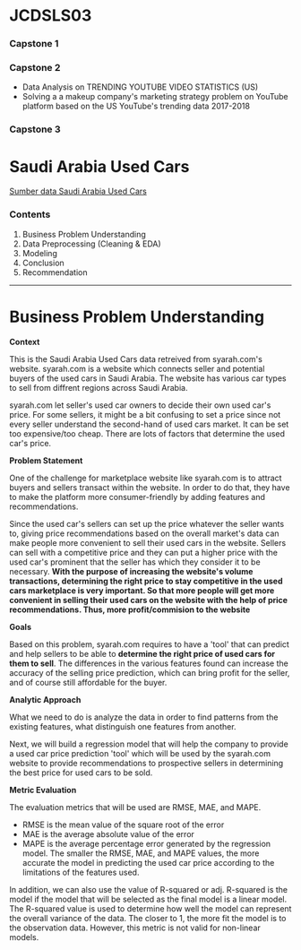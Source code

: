 # JCDSLS03
### Capstone 1

### Capstone 2
- Data Analysis on TRENDING YOUTUBE VIDEO STATISTICS (US)
- Solving a a makeup company's marketing strategy problem on YouTube platform based on the US YouTube's trending data 2017-2018

### Capstone 3
# **Saudi Arabia Used Cars**
[Sumber data Saudi Arabia Used Cars](https://www.kaggle.com/datasets/turkibintalib/saudi-arabia-used-cars-dataset) 

### **Contents**

1. Business Problem Understanding
2. Data Preprocessing (Cleaning & EDA)
3. Modeling
4. Conclusion
5. Recommendation

****

# **Business Problem Understanding**
**Context**

This is the Saudi Arabia Used Cars data retreived from syarah.com's website. syarah.com is a website which connects seller and potential buyers of the used cars in Saudi Arabia. The website has various car types to sell from diffrent regions across Saudi Arabia.

syarah.com let seller's used car owners to decide their own used car's price. For some sellers, it might be a bit confusing to set a price since not every seller understand the second-hand of used cars market. It can be set too expensive/too cheap. There are lots of factors that determine the used car's price.

**Problem Statement**

One of the challenge for marketplace website like syarah.com is to attract buyers and sellers transact within the website. In order to do that, they have to make the platform more consumer-friendly by adding features and recommendations.

Since the used car's sellers can set up the price whatever the seller wants to, giving price recommendations based on the overall market's data can make people more convenient to sell their used cars in the website. Sellers can sell with a competitive price and they can put a higher price with the used car's prominent that the seller has which they consider it to be necessary. **With the purpose of increasing the website's volume transactions, determining the right price to stay competitive in the used cars marketplace is very important. So that more people will get more convenient in selling their used cars on the website with the help of price recommendations. Thus, more profit/commision to the website**

**Goals**

Based on this problem, syarah.com requires to have a 'tool' that can predict and help sellers to be able to **determine the right price of used cars for them to sell**. The differences in the various features found can increase the accuracy of the selling price prediction, which can bring profit for the seller, and of course still affordable for the buyer.

**Analytic Approach**

What we need to do is analyze the data in order to find patterns from the existing features, what distinguish one features from another.

Next, we will build a regression model that will help the company to provide a used car price prediction 'tool' which will be used by the syarah.com website to provide recommendations to prospective sellers in determining the best price for used cars to be sold.

**Metric Evaluation**

The evaluation metrics that will be used are RMSE, MAE, and MAPE.
- RMSE is the mean value of the square root of the error
- MAE is the average absolute value of the error
- MAPE is the average percentage error generated by the regression model.
The smaller the RMSE, MAE, and MAPE values, the more accurate the model in predicting the used car price according to the limitations of the features used.

In addition, we can also use the value of R-squared or adj. R-squared is the model if the model that will be selected as the final model is a linear model. 
The R-squared value is used to determine how well the model can represent the overall variance of the data. The closer to 1, the more fit the model is to the observation data. However, this metric is not valid for non-linear models.
